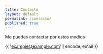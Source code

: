 ```yaml
---
title: Contacto
layout: default
permalink: /contacto/
published: true
---
```


Me puedes contactar por estos medios

{{ 'example@example.com' | encode_email }}
